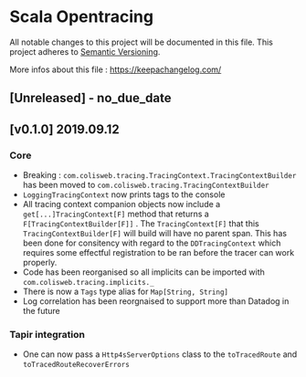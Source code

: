 # Scala Opentracing
All notable changes to this project will be documented in this file.
This project adheres to [Semantic Versioning](https://semver.org/).

More infos about this file : https://keepachangelog.com/

## [Unreleased] - no_due_date

## [v0.1.0] 2019.09.12

### Core

- Breaking : `com.colisweb.tracing.TracingContext.TracingContextBuilder` has been moved to `com.colisweb.tracing.TracingContextBuilder`
- `LoggingTracingContext` now prints tags to the console
- All tracing context companion objects now include a `get[...]TracingContext[F]` method that returns a `F[TracingContextBuilder[F]]` . The `TracingContext[F]` that this `TracingContextBuilder[F]` will build will have no parent span. This has been done for consitency with regard to the `DDTracingContext` which requires some effectful registration to be ran before the tracer can work properly.
- Code has been reorganised so all implicits can be imported with `com.colisweb.tracing.implicits._`
- There is now a `Tags` type alias for `Map[String, String]`
- Log correlation has been reorgnaised to support more than Datadog in the future

### Tapir integration
- One can now pass a `Http4sServerOptions` class to the `toTracedRoute` and `toTracedRouteRecoverErrors` 